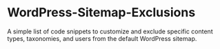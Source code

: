 # WordPress-Sitemap-Exclusions
A simple list of code snippets to customize and exclude specific content types, taxonomies, and users from the default WordPress sitemap.

